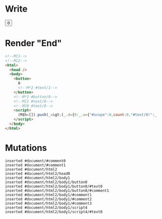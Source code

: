# Write
  <!M[1><!M[2><button>0<!M*2 #text/1></button><!M*2 #button/0><!M]1 #text/0><!M]0 #text/0><script>(M$h=[]).push(_=>(_.d={0:_.a={"#scope":0,count:0,"#text/0!":_.c={"#scope":1,"#text/0!":_.b={"#scope":2},"#text/0(":_._["packages/translator-tags/src/__tests__/fixtures/basic-nested-scope-dynamic-tag/template.marko_1_renderer"]},"#text/0(":_._["packages/translator-tags/src/__tests__/fixtures/basic-nested-scope-dynamic-tag/components/child.marko"]},1:_.c,2:_.b},_.b._=_.a,_.d),[2,"packages/translator-tags/src/__tests__/fixtures/basic-nested-scope-dynamic-tag/template.marko_1_count/subscriber",2,"packages/translator-tags/src/__tests__/fixtures/basic-nested-scope-dynamic-tag/template.marko_1_count",])</script>


# Render "End"
```html
<!--M[1-->
<!--M[2-->
<html>
  <head />
  <body>
    <button>
      0
      <!--M*2 #text/1-->
    </button>
    <!--M*2 #button/0-->
    <!--M]1 #text/0-->
    <!--M]0 #text/0-->
    <script>
      (M$h=[]).push(_=&gt;(_.d={0:_.a={"#scope":0,count:0,"#text/0!":_.c={"#scope":1,"#text/0!":_.b={"#scope":2},"#text/0(":_._["packages/translator-tags/src/__tests__/fixtures/basic-nested-scope-dynamic-tag/template.marko_1_renderer"]},"#text/0(":_._["packages/translator-tags/src/__tests__/fixtures/basic-nested-scope-dynamic-tag/components/child.marko"]},1:_.c,2:_.b},_.b._=_.a,_.d),[2,"packages/translator-tags/src/__tests__/fixtures/basic-nested-scope-dynamic-tag/template.marko_1_count/subscriber",2,"packages/translator-tags/src/__tests__/fixtures/basic-nested-scope-dynamic-tag/template.marko_1_count",])
    </script>
  </body>
</html>
```

# Mutations
```
inserted #document/#comment0
inserted #document/#comment1
inserted #document/html2
inserted #document/html2/head0
inserted #document/html2/body1
inserted #document/html2/body1/button0
inserted #document/html2/body1/button0/#text0
inserted #document/html2/body1/button0/#comment1
inserted #document/html2/body1/#comment1
inserted #document/html2/body1/#comment2
inserted #document/html2/body1/#comment3
inserted #document/html2/body1/script4
inserted #document/html2/body1/script4/#text0
```